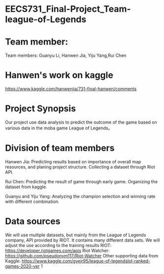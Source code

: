 # EECS731_Final-Project_Team-league-of-Legends
# Team member:
Team members: Guanyu Li, Hanwen Jia, Yiju Yang,Rui Chen

# Hanwen's work on kaggle 
https://www.kaggle.com/hanwenjia/731-final-hanwen/comments

# Project Synopsis
Our project use data analysis to predict the outcome of the game based on
various data in the moba game League of Legends。

# Division of team members
Hanwen Jia: Predicting results based on importance of overall map
resources, and planing project structure. Collecting a dataset through Riot
API.

Rui Chen: Predicting the result of game through early game. Organizing the
dataset from kaggle.

Guanyu and Yiju Yang: Analyzing the champion selection and winning rate
with different combination.

# Data sources
We will use multiple datasets, but mainly from the League of Legends
company, API provided by RIOT. It contains many different data sets. We will
adjust the use according to the training results
RIOT: https://developer.riotgames.com/apis
Riot Watcher: https://github.com/pseudonym117/Riot-Watcher
Other supporting data from Kaggle:
https://www.kaggle.com/gyejr95/league-of-legendslol-ranked-games-2020-ver
1
